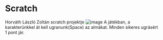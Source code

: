 # Scratch
Horváth László Zoltán scratch projektje
![image](https://user-images.githubusercontent.com/100123100/155855043-9470cf13-5cb5-4583-af44-0a8b5e6d3a72.png)
A játékban, a karakterünkkel át kell ugranunk(Space) az almákat. Minden sikeres ugrásért 1 pont jár.

